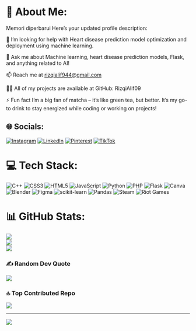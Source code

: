 # 💫 About Me:

Memori diperbarui
Here’s your updated profile description:

🤔 I’m looking for help with
Heart disease prediction model optimization and deployment using machine learning.

💬 Ask me about
Machine learning, heart disease prediction models, Flask, and anything related to AI!

📫 Reach me at
rizqialif944@gmail.com

👨‍💻 All of my projects are available at
GitHub: RizqiAlif09

⚡ Fun fact
I’m a big fan of matcha – it’s like green tea, but better. It’s my go-to drink to stay energized while coding or working on projects!


## 🌐 Socials:
[![Instagram](https://img.shields.io/badge/Instagram-%23E4405F.svg?logo=Instagram&logoColor=white)](https://instagram.com/rizzaliff) [![LinkedIn](https://img.shields.io/badge/LinkedIn-%230077B5.svg?logo=linkedin&logoColor=white)](https://linkedin.com/in/rizqialifpermanaputra) [![Pinterest](https://img.shields.io/badge/Pinterest-%23E60023.svg?logo=Pinterest&logoColor=white)](https://pinterest.com/RizqiAlif09) [![TikTok](https://img.shields.io/badge/TikTok-%23000000.svg?logo=TikTok&logoColor=white)](https://tiktok.com/@rizqialff) 

# 💻 Tech Stack:
![C++](https://img.shields.io/badge/c++-%2300599C.svg?style=for-the-badge&logo=c%2B%2B&logoColor=white) ![CSS3](https://img.shields.io/badge/css3-%231572B6.svg?style=for-the-badge&logo=css3&logoColor=white) ![HTML5](https://img.shields.io/badge/html5-%23E34F26.svg?style=for-the-badge&logo=html5&logoColor=white) ![JavaScript](https://img.shields.io/badge/javascript-%23323330.svg?style=for-the-badge&logo=javascript&logoColor=%23F7DF1E) ![Python](https://img.shields.io/badge/python-3670A0?style=for-the-badge&logo=python&logoColor=ffdd54) ![PHP](https://img.shields.io/badge/php-%23777BB4.svg?style=for-the-badge&logo=php&logoColor=white) ![Flask](https://img.shields.io/badge/flask-%23000.svg?style=for-the-badge&logo=flask&logoColor=white) ![Canva](https://img.shields.io/badge/Canva-%2300C4CC.svg?style=for-the-badge&logo=Canva&logoColor=white) ![Blender](https://img.shields.io/badge/blender-%23F5792A.svg?style=for-the-badge&logo=blender&logoColor=white) ![Figma](https://img.shields.io/badge/figma-%23F24E1E.svg?style=for-the-badge&logo=figma&logoColor=white) ![scikit-learn](https://img.shields.io/badge/scikit--learn-%23F7931E.svg?style=for-the-badge&logo=scikit-learn&logoColor=white) ![Pandas](https://img.shields.io/badge/pandas-%23150458.svg?style=for-the-badge&logo=pandas&logoColor=white) ![Steam](https://img.shields.io/badge/steam-%23000000.svg?style=for-the-badge&logo=steam&logoColor=white) ![Riot Games](https://img.shields.io/badge/riotgames-D32936.svg?style=for-the-badge&logo=riotgames&logoColor=white)
# 📊 GitHub Stats:
![](https://github-readme-stats.vercel.app/api?username=RizqiAlif09&theme=dark&hide_border=false&include_all_commits=false&count_private=false)<br/>
![](https://github-readme-streak-stats.herokuapp.com/?user=RizqiAlif09&theme=dark&hide_border=false)<br/>
![](https://github-readme-stats.vercel.app/api/top-langs/?username=RizqiAlif09&theme=dark&hide_border=false&include_all_commits=false&count_private=false&layout=compact)

### ✍️ Random Dev Quote
![](https://quotes-github-readme.vercel.app/api?type=horizontal&theme=radical)

### 🔝 Top Contributed Repo
![](https://github-contributor-stats.vercel.app/api?username=RizqiAlif09&limit=5&theme=dark&combine_all_yearly_contributions=true)

---
[![](https://visitcount.itsvg.in/api?id=RizqiAlif09&icon=0&color=0)](https://visitcount.itsvg.in)

<!-- Proudly created with GPRM ( https://gprm.itsvg.in ) -->

